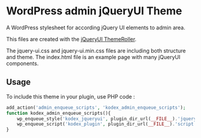 # WordPress admin jQueryUI Theme

A WordPress stylesheet for according jQuery UI elements to admin area.

This files are created with the [jQueryUI ThemeRoller](http://jqueryui.com/themeroller/).

The jquery-ui.css and jquery-ui.min.css files are including both structure and theme. The index.html file is an example page with many jQueryUI components.

Usage
-----

To include this theme in your plugin, use PHP code :

```php
add_action('admin_enqueue_scripts', 'kodex_admin_enqueue_scripts');
function kodex_admin_enqueue_scripts(){
	wp_enqueue_style('kodex_jqueryui', plugin_dir_url(__FILE__).'jqueryui/jquery-ui.min.css');
	wp_enqueue_script('kodex_plugin', plugin_dir_url(__FILE__).'script.js', array('jquery', 'jquery-ui-core', 'jquery-ui-datepicker'));
}
```
